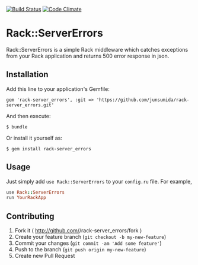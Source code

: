 [![Build Status](https://travis-ci.org/junsumida/rack-server_errors.svg?branch=master)](https://travis-ci.org/junsumida/rack-server_errors)
[![Code Climate](https://codeclimate.com/github/junsumida/rack-server_errors.png)](https://codeclimate.com/github/junsumida/rack-server_errors)

# Rack::ServerErrors

Rack::ServerErrors is a simple Rack middleware which catches exceptions from your Rack application and returns 500 error response in json.

## Installation

Add this line to your application's Gemfile:

    gem 'rack-server_errors', :git => 'https://github.com/junsumida/rack-server_errors.git'

And then execute:

    $ bundle

Or install it yourself as:

    $ gem install rack-server_errors

## Usage

Just simply add `use Rack::ServerErrors` to your `config.ru` file. For example, 

```ruby
use Rack::ServerErrors
run YourRackApp
```

## Contributing

1. Fork it ( http://github.com/<my-github-username>/rack-server_errors/fork )
2. Create your feature branch (`git checkout -b my-new-feature`)
3. Commit your changes (`git commit -am 'Add some feature'`)
4. Push to the branch (`git push origin my-new-feature`)
5. Create new Pull Request
